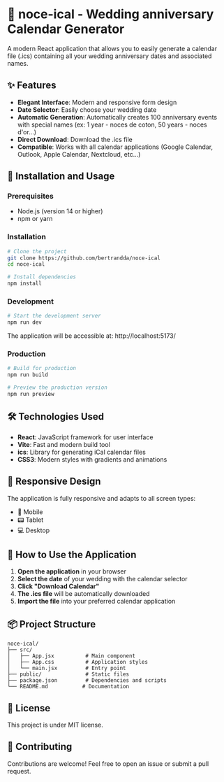 # 🎊 noce-ical - Wedding anniversary Calendar Generator

A modern React application that allows you to easily generate a calendar file (.ics) containing all your wedding anniversary dates and associated names.

## ✨ Features

- **Elegant Interface**: Modern and responsive form design
- **Date Selector**: Easily choose your wedding date
- **Automatic Generation**: Automatically creates 100 anniversary events with special names (ex: 1 year - noces de coton, 50 years - noces d'or...)
- **Direct Download**: Download the .ics file
- **Compatible**: Works with all calendar applications (Google Calendar, Outlook, Apple Calendar, Nextcloud, etc...)

## 🚀 Installation and Usage

### Prerequisites
- Node.js (version 14 or higher)
- npm or yarn

### Installation
```bash
# Clone the project
git clone https://github.com/bertrandda/noce-ical
cd noce-ical

# Install dependencies
npm install
```

### Development
```bash
# Start the development server
npm run dev
```
The application will be accessible at: http://localhost:5173/

### Production
```bash
# Build for production
npm run build

# Preview the production version
npm run preview
```

## 🛠️ Technologies Used

- **React**: JavaScript framework for user interface
- **Vite**: Fast and modern build tool
- **ics**: Library for generating iCal calendar files
- **CSS3**: Modern styles with gradients and animations

## 📱 Responsive Design

The application is fully responsive and adapts to all screen types:
- 📱 Mobile
- 📟 Tablet  
- 💻 Desktop

## 🎯 How to Use the Application

1. **Open the application** in your browser
2. **Select the date** of your wedding with the calendar selector
3. **Click "Download Calendar"**
4. **The .ics file** will be automatically downloaded
5. **Import the file** into your preferred calendar application

## 📦 Project Structure

```
noce-ical/
├── src/
│   ├── App.jsx          # Main component
│   ├── App.css          # Application styles
│   └── main.jsx         # Entry point
├── public/              # Static files
├── package.json         # Dependencies and scripts
└── README.md           # Documentation
```

## 📄 License

This project is under MIT license.

## 🤝 Contributing

Contributions are welcome! Feel free to open an issue or submit a pull request.
